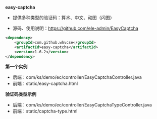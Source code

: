 **easy-captcha**

- 提供多种类型的验证码：算术、中文、动图（闪图）

- 源码、使用说明：https://github.com/ele-admin/EasyCaptcha



```xml
<dependency>
    <groupId>com.github.whvcse</groupId>
    <artifactId>easy-captcha</artifactId>
    <version>1.6.2</version>
</dependency>
```



**第一个实例**

- 后端：com/ks/demo/ec/controller/EasyCaptchaController.java
- 前端：static/easy-captcha.html



**验证码类型示例**

- 后端：com/ks/demo/ec/controller/EasyCaptchaTypeController.java
- 前端：static/captcha-type.html

